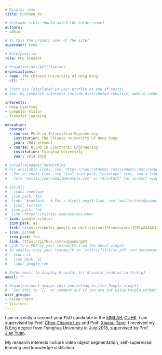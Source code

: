 ```yaml
---
# Display name
title: Guodong Xu

# Username (this should match the folder name)
authors:
- admin

# Is this the primary user of the site?
superuser: true

# Role/position
role: PhD student

# Organizations/Affiliations
organizations:
- name: The Chinese University of Hong Kong
  url: ""

# Short bio (displayed in user profile at end of posts)
# bio: My research interests include distributed robotics, mobile computing and programmable matter.

interests:
- Deep Learning
- Computer Vision
- Transfer Learning

education:
  courses:
  - course: Ph.D in Information Engineering
    institution: The Chinese University of Hong Kong
    year: 2081-present
  - course: B.Eng in Electronic Engineering
    institution: Tsinghua University
    year: 2014-2018

# Social/Academic Networking
# For available icons, see: https://sourcethemes.com/academic/docs/page-builder/#icons
#   For an email link, use "fas" icon pack, "envelope" icon, and a link in the
#   form "mailto:your-email@example.com" or "#contact" for contact widget.

# social:
# - icon: envelope
#  icon_pack: fas
#  link: '#contact'  # For a direct email link, use "mailto:test@example.org".
# - icon: twitter
#  icon_pack: fab
#  link: https://twitter.com/GeorgeCushen
- icon: google-scholar
  icon_pack: ai
  link: https://scholar.google.co.uk/citations?hl=en&user=r7QElw8AAAAJ
- icon: github
  icon_pack: fab
  link: https://github.com/xuguodong03
# Link to a PDF of your resume/CV from the About widget.
# To enable, copy your resume/CV to `static/files/cv.pdf` and uncomment the lines below.
# - icon: cv
#   icon_pack: ai
#   link: google.com

# Enter email to display Gravatar (if Gravatar enabled in Config)
email: ""

# Organizational groups that you belong to (for People widget)
#   Set this to `[]` or comment out if you are not using People widget.
user_groups:
- Researchers
- Visitors
---
```


I am currently a second-year PhD candidate in the [MMLAB](http://mmlab.ie.cuhk.edu.hk/), [CUHK](https://www.cuhk.edu.hk/chinese/index.html). I am supervised by Prof. [Chen Change Loy](http://personal.ie.cuhk.edu.hk/~ccloy/index.html) and Prof. [Xiaoou Tang](https://www.ie.cuhk.edu.hk/people/xotang.shtml). I received my B.Eng degree from Tsinghua University in July 2018, supervised by Prof. [Jian Yuan](http://www.ee.tsinghua.edu.cn/publish/ee/4157/2010/20101217151546455509516/20101217151546455509516_.html). 

My research interests include video object segmentation, self-supervised learning and knowledge distillation.
